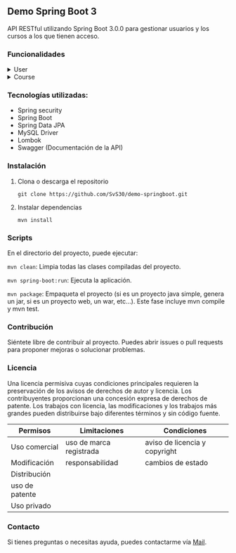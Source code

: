 ## Demo Spring Boot 3
API RESTful utilizando Spring Boot 3.0.0 para gestionar usuarios y los cursos a los que tienen acceso.

### Funcionalidades
<details>
    <summary>User</summary>
<br>
- Obtener todos los usuarios. <br>
- Obtener un usuario por su ID. <br>
- Crear un nuevo usuario. <br>
- Actualizar un usuario existente. <br>
- Eliminar un usuario. <br>
</details>

<details>
    <summary>Course</summary><br>
    - Obtener todos los cursos. <br>
    - Obtener un curso por su ID. <br>
    - Crear un nuevo curso. <br>
    - Actualizar un curso existente. <br>
    - Eliminar un curso. <br>
    - Obtener todos los cursos a los que tiene acceso un usuario específico. <br>
    - Asignar un curso a un usuario. <br>
    - Eliminar la asignación de un curso a un usuario. <br>
</details>

### Tecnologías utilizadas:
- Spring security
- Spring Boot
- Spring Data JPA
- MySQL Driver
- Lombok
- Swagger (Documentación de la API)

### Instalación
1. Clona o descarga el repositorio
    ```
    git clone https://github.com/SvS30/demo-springboot.git
    ```

2. Instalar dependencias
    ```
    mvn install
    ```

### Scripts
En el directorio del proyecto, puede ejecutar:

`mvn clean`: Limpia todas las clases compiladas del proyecto.

`mvn spring-boot:run`: Ejecuta la aplicación.

`mvn package`: Empaqueta el proyecto (si es un proyecto java simple, genera un jar, si es un proyecto web, un war, etc…). Este fase incluye mvn compile y mvn test.

### Contribución
Siéntete libre de contribuir al proyecto. Puedes abrir issues o pull requests para proponer mejoras o solucionar problemas.

### Licencia
Una licencia permisiva cuyas condiciones principales requieren la preservación de los avisos de derechos de autor y licencia. Los contribuyentes proporcionan una concesión expresa de derechos de patente. Los trabajos con licencia, las modificaciones y los trabajos más grandes pueden distribuirse bajo diferentes términos y sin código fuente.

| Permisos | Limitaciones | Condiciones |
| --- | --- | --- |
| Uso comercial | uso de marca registrada | aviso de licencia y copyright |
| Modificación | responsabilidad | cambios de estado |
| Distribución | | |
| uso de patente | | |
| Uso privado | | |

### Contacto
Si tienes preguntas o necesitas ayuda, puedes contactarme vía [Mail](mailto:salimvzqz@gmail.com).
